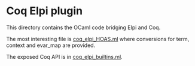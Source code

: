 # Coq Elpi plugin

This directory contains the OCaml code bridging Elpi and Coq.

The most interesting file is [coq_elpi_HOAS.ml](coq_elpi_HOAS.ml) where
conversions for term, context and evar_map are provided.

The exposed Coq API is in [coq_elpi_builtins.ml](coq_elpi_builtins.ml).

